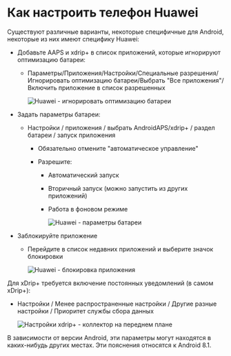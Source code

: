 # Как настроить телефон Huawei

Существуют различные варианты, некоторые специфичные для Android, некоторые из них имеют специфику Huawei:

* Добавьте AAPS и xdrip+ в список приложений, которые игнорируют оптимизацию батареи:
  
  * Параметры/Приложения/Настройки/Специальные разрешения/Игнорировать оптимизацию батареи/Выбрать "Все приложения"/Включить приложение в список разрешенных
    
    ![Huawei - игнорировать оптимизацию батареи](../images/Huawei_BatteryOptimization.png)

* Задать параметры батареи:
  
  * Настройки / приложения / выбрать AndroidAPS/xdrip+ / раздел батареи / запуск приложения
    
    * Обязательно отмените "автоматическое управление"
    * Разрешите:
      
      * Автоматический запуск
      * Вторичный запуск (можно запустить из других приложений)
      * Работа в фоновом режиме
        
        ![Huawei - параметры батареи](../images/Huawei_BatteryOptions.png)

* Заблокируйте приложение
  
  * Перейдите в список недавних приложений и выберите значок блокировки
    
    ![Huawei - блокировка приложения](../images/Huawei_LockApp.png)

Для xDrip+ требуется включение постоянных уведомлений (в самом xDrip+):

* Настройки / Менее распространенные настройки / Другие разные настройки / Приоритет службы сбора данных
  
  ![Настройки xdrip+ - коллектор на переднем плане](../images/xdrip_collector_foreground.png)

В зависимости от версии Android, эти параметры могут находятся в каких-нибудь других местах. Эти пояснения относятся к Android 8.1.